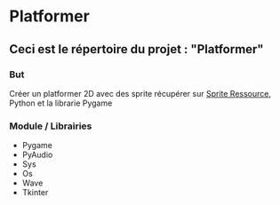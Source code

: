 # Platformer

## Ceci est le répertoire du projet : "Platformer"

### But

Créer un platformer 2D avec des sprite récupérer sur [Sprite Ressource](https://www.spriters-ressource.com), Python et la librarie Pygame

### Module / Librairies

- Pygame
- PyAudio
- Sys
- Os
- Wave
- Tkinter
